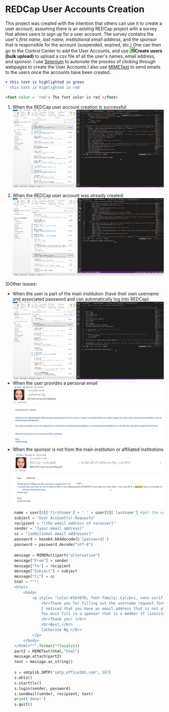 # REDCap User Accounts Creation
This project was created with the intention that others can use it to create a user account, assuming there is an existng REDCap project with a survey that allows users to sign up for a user account. The survey contains the user's *first name, last name, institutional email address*, and the *sponsor* that is responsible for the account (suspended, expired, etc.) One can then go to the Control Center to add the User Accounts, and use <img src = 'greenthing.gif'>**__Create users (bulk upload)__** to upload a csv file of all the user's names, email address, and sponsor. I use [Selenium](https://selenium-python.readthedocs.io/) to automate the process of clicking through webpages to create the User Accounts.I also use [MIMEText](https://docs.python.org/2/library/email.mime.html) to send emails to the users once the accounts have been created.</p> 


```diff
+ this text is highlighted in green
- this text is highlighted in red
```

```html
<font color = 'red'> The font color is red </font>
```

1) When the REDCap user account creation is successful:
![](Enable_Survey_3.gif)

2) When the REDCap user account was already created:
![](Enable_Survey.gif)


3)Other issues:
<ul>
  <li>When the user is part of the main institution (have their own username and associated password and can automatically log into REDCap)</li>
  <IMG SRC="Enable_Survey_2.gif">
  <li> When the user provides a personal email </li>
  <IMG SRC="personalemail.png">
  <li> When the sponsor is not from the main institution or affiliated institutions </li>
  <IMG SRC="sponsemail.png">
</ul>
    
```python
    name = user[0]['firstname'] + ' ' + user[0]['lastname'] #get the users' first and last name
    subject = "User Account(s) Requests"
    recipient = "[the email address of receiver]"
    sender = "[your email address]"
    cc = "[additional email addresses]"
    password = base64.b64decode(b'[password]')
    password = password.decode("utf-8")

    message = MIMEMultipart("alternative")
    message["From"] = sender 
    message["To"] = recipient
    message["Subject"] = subject
    message["Cc"] = cc
    html = """\
    <html>
        <body>
            <p style= "color:#1E497D; font-family: Calibri, sans-serif;">Dear {sponsorname}, <br>
                <br>Thank you for filling out the username request form for {name} and others.</br>
                I noticed that you have an email address that is not affiliated with [institution] or are partners with them.
                You must fill in a sponsor that is a member of [institution] partner institutions (e.g. ..., etc). 
                <br>Thank you! </br>
                <br>Best,</br>
                Catherine Ng </br>
            </p>
        </body>
    </html>""".format(**locals())
    part2 = MIMEText(html,"html")
    message.attach(part2)
    text = message.as_string()

    s = smtplib.SMTP("smtp.office365.com", 587)
    s.ehlo()
    s.starttls()
    s.login(sender, password)
    s.sendmail(sender, recipient, text)
    print('done!')
    s.quit() 

```   

